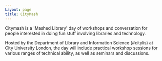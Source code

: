 ```yaml
---
Layout: page
title: CityMash
---
```


Citymash is a 'Mashed Library' day of workshops and conversation for people interested in doing fun stuff involving libraries and technology. 

Hosted by the Department of Library and Information Science (#citylis) at City University London, the day will include practical workshop sessions for various ranges of technical ability, as well as seminars and discussions.
